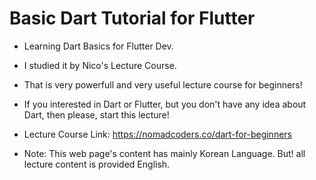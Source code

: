 # Basic Dart Tutorial for Flutter

- Learning Dart Basics for Flutter Dev.
- I studied it by Nico's Lecture Course.
- That is very powerfull and very useful lecture course for beginners!
- If you interested in Dart or Flutter, but you don't have any idea about Dart, then please, start this lecture!

- Lecture Course Link: https://nomadcoders.co/dart-for-beginners
- Note: This web page's content has mainly Korean Language. But! all lecture content is provided English.
